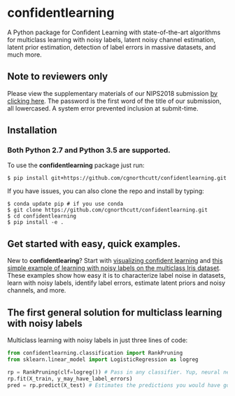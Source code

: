 # confidentlearning
A Python package for Confident Learning with state-of-the-art algorithms for multiclass learning with noisy labels, latent noisy channel estimation, latent prior estimation, detection of label errors in massive datasets, and much more.

## Note to reviewers only
Please view the supplementary materials of our NIPS2018 submission [by clicking here](https://www.dropbox.com/s/n8hydz9zj6skqwg/nips2018_confident_learning_supplements.pdf?dl=0). The password is the first word of the title of our submission, all lowercased. A system error prevented inclusion at submit-time. 

## Installation
### Both Python 2.7 and Python 3.5 are supported.

To use the **confidentlearning** package just run:

```
$ pip install git+https://github.com/cgnorthcutt/confidentlearning.git
```

If you have issues, you can also clone the repo and install by typing:

```
$ conda update pip # if you use conda
$ git clone https://github.com/cgnorthcutt/confidentlearning.git
$ cd confidentlearning
$ pip install -e .
```

## Get started with easy, quick examples.

New to **confidentlearing**? Start with [visualizing confident learning](examples/visualizing_confident_learning.ipynb) and [this simple example of learning with noisy labels on the multiclass Iris dataset](examples/iris_simple_example.ipynb). These examples show how easy it is to characterize label noise in datasets, learn with noisy labels, identify label errors, estimate latent priors and noisy channels, and more.


## The first general solution for multiclass learning with noisy labels
Multiclass learning with noisy labels in just three lines of code:

```python
from confidentlearning.classification import RankPruning
from sklearn.linear_model import LogisticRegression as logreg

rp = RankPruning(clf=logreg()) # Pass in any classifier. Yup, neural networks work, too.
rp.fit(X_train, y_may_have_label_errors)
pred = rp.predict(X_test) # Estimates the predictions you would have gotten had you trained without label errors.
``` 

